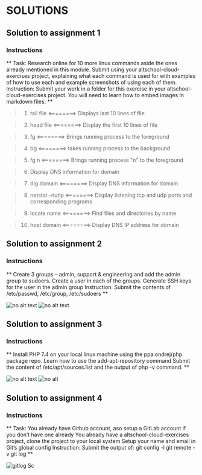 # SOLUTIONS




## Solution to assignment 1

### Instructions

** Task: Research online for 10 more linux commands aside the ones already mentioned in this module. Submit using your altschool-cloud-exercises project, explaining what each command is used for with examples of how to use each and example screenshots of using each of them. Instruction: Submit your work in a folder for this exercise in your altschool-cloud-exercises project. You will need to learn how to embed images in markdown files. **



>1. tail file <========> Displays last 10 lines of file

>2. head file <========>  Display the first 10 lines of file

>3. fg <========> Brings running process to the foreground

>4. bg <========> takes running process to the background

>5. fg n <========> Brings running process "n" to the foreground

>6. Display DNS information for domain

>7. dig domain <========> Display DNS information for domain


>8. netstat -nutlp <========>  Display listening tcp and udp ports and corresponding programs


>9. locate name <========> Find files and directories by name


>10. host domain <========> Display DNS IP address for domain




## Solution to assignment 2


### Instructions

** Create 3 groups – admin, support & engineering and add the admin group to sudoers. Create a user in each of the groups. Generate SSH keys for the user in the admin group Instruction: Submit the contents of /etc/passwd, /etc/group, /etc/sudoers **

![no alt text](/Assignments_Abubakar/screenshots/Assignment_2024-01-20%2016.41.18.png)
![no alt text](/Assignments_Abubakar/screenshots/Assignment_2024-01-20%2016.41.50.png)



## Solution to assignment 3

### Instructions


** Install PHP 7.4 on your local linux machine using the ppa:ondrej/php package repo. Learn how to use the add-apt-repository command Submit the content of /etc/apt/sources.list and the output of php -v command. **

![no alt text](/Assignments_Abubakar/screenshots/Assignment2_2024-01-22%2012.21.04.png)
![no alt](/Assignments_Abubakar/screenshots/Assignment2_2024-01-22%2012.21.34.png)




## Solution to assignment 4

### Instructions

** Task: You already have Github account, aso setup a GitLab account if you don’t have one already You already have a altschool-cloud-exercises project, clone the project to your local system Setup your name and email in Git’s global config Instruction: Submit the output of: git config -l git remote -v git log **

![gitlog Sc](/Assignments_Abubakar/screenshots/Assignment_3_2024-01-22%2013.59.37.png)
